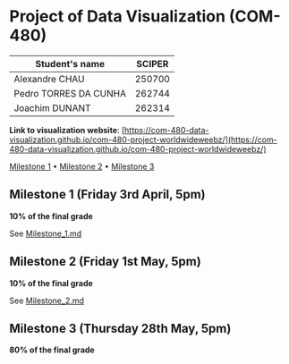 # Project of Data Visualization (COM-480)

| Student's name | SCIPER |
| -------------- | ------ |
| Alexandre CHAU | 250700 |
| Pedro TORRES DA CUNHA | 262744 |
| Joachim DUNANT | 262314 |

**Link to visualization website**: [https://com-480-data-visualization.github.io/com-480-project-worldwideweebz/](https://com-480-data-visualization.github.io/com-480-project-worldwideweebz/)

[Milestone 1](#milestone-1-friday-3rd-april-5pm) • [Milestone 2](#milestone-2-friday-1st-may-5pm) • [Milestone 3](#milestone-3-thursday-28th-may-5pm)

## Milestone 1 (Friday 3rd April, 5pm)

**10% of the final grade**

See [Milestone_1.md](Milestone_1.md)

## Milestone 2 (Friday 1st May, 5pm)

**10% of the final grade**

See [Milestone_2.md](Milestone_2.md)

## Milestone 3 (Thursday 28th May, 5pm)

**80% of the final grade**

